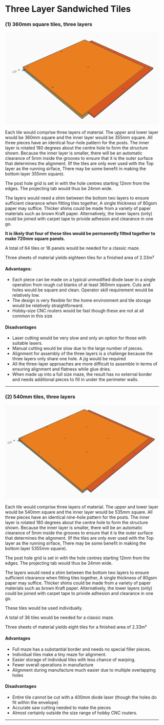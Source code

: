 # Three Layer Sandwiched Tiles

### (1) 360mm square tiles, three layers

![classic-360mm-6.1mm-3-layer.png](resources/classic-360mm-6.1mm-3-layer.png)

Each tile would comprise three layers of material. The upper and lower layer would be 360mm square and the inner layer would be 355mm square. All three pieces have an identical four-hole pattern for the posts. The inner layer is rotated 180 degrees about the centre hole to form the structure shown. Because the inner layer is smaller, there will be an automatic clearance of 5mm inside the grooves to ensure that it is the outer surface that determines the alignment. (If the tiles are only ever used with the Top layer as the running sirface, There may be some benefit in making the bottom layer 355mm square).

The post hole grid is set in with the hole centres starting 12mm from the edges. The projecting tab would thus be 24mm wide.

The layers would need a shim between the bottom two layers to ensure sufficient clearance when fitting tiles together, A single thickness of 80gsm paper may suffice. Thicker shims could be made from a variety of paper materials such as brown Kraft paper. Alternatively, the lower layers (only) could be joined with carpet tape to privide adhesion and clearance in one go.

**It is likely that four of these tiles would be permanently fitted together to make 720mm square panels.**

A total of 64 tiles or 16 panels would be needed for a classic maze.

Three sheets of material yields eighteen tiles for a finished area of 2.33m²

#### Advantages:

- Each piece can be made on a typical unmodified diode laser in a single operation from rough cut blanks of at least 360mm square. Cuts and holes would be square and clean. Operator skill requirement would be relatively low.
- The design is very flexible for the home environment and tile storage would be relatively straightforward.
- Hobby-size CNC routers would be fast though these are not at all common in this size

#### Disadvantages

- Laser cutting would be very slow and only an option for those with suitable lasers.
- Manual cutting would be slow due to the large number of pieces.
- Alignment for assembly of the three layers is a challenge because the three layers only share one hole. A jig would be required
- All the three-layer approaches are more difficult to assemble in terms of ensuring alignment and flatness while glue dries.
- When made up into a full size maze, the result has no external border and needs additional pieces to fill in under the perimeter walls.

* * *

### (2) 540mm tiles, three layers

![classic-540mm-6.1mm-3-layer.png](resources/classic-540mm-6.1mm-3-layer.png)

Each tile would comprise three layers of material. The upper and lower layer would be 540mm square and the inner layer would be 535mm square. All three pieces have an identical nine-hole pattern for the posts. The inner layer is rotated 180 degrees about the centre hole to form the structure shown. Because the inner layer is smaller, there will be an automatic clearance of 5mm inside the grooves to ensure that it is the outer surface that determines the alignment. (If the tiles are only ever used with the Top layer as the running sirface, There may be some benefit in making the bottom layer 5355mm square).

The post hole grid is set in with the hole centres starting 12mm from the edges. The projecting tab would thus be 24mm wide.

The layers would need a shim between the bottom two layers to ensure sufficient clearance when fitting tiles together, A single thickness of 80gsm paper may suffice. Thicker shims could be made from a variety of paper materials such as brown Kraft paper. Alternatively, the lower layers (only) could be joined with carpet tape to privide adhesion and clearance in one go.

These tiles would be used individually.

A total of 36 tiles would be needed for a classic maze.

Three sheets of material yields eight tiles for a finished area of 2.33m²

#### Advantages

- Full maze has a substantial border and needs no special filler pieces.
- Individual tiles make a tiny maze for alignment.
- Easier storage of individual tiles with less chance of warping.
- Fewer overall operations in manufacture
- Alignment during manufacture much easier due to multiple overlapping holes

#### Disadvantages

- Entire tile cannot be cut with a 400mm diode laser (though the holes do fit within the envelope)
- Accurate saw cutting needed to make the pieces
- Almost certainly outside the size range of hobby CNC routers.

* * *
